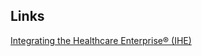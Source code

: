 
Links
-----

[Integrating the Healthcare Enterprise® (IHE)](http://wiki.ihe.net/index.php/Main_Page)
